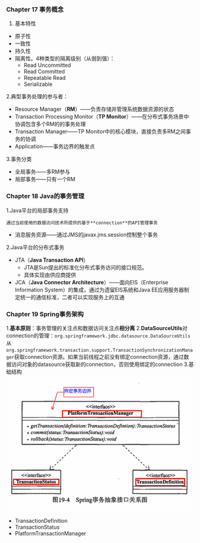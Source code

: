 ### Chapter 17 事务概念

 1. 基本特性
 - 原子性
 - 一致性
 - 持久性
 - 隔离性。4种类型的隔离级别（从弱到强）：
	 - Read Uncommitted
	 - Read Committed
	 - Repeatable Read
	 - Serializable

2.典型事务处理的参与者：
- Resource Manager（**RM**）——负责存储并管理系统数据资源的状态
- Transaction Processing Monitor（**TP Monitor**）——在分布式事务场景中协调包含多个RM的的事务处理
- Transaction Manager——TP Monitor中的核心模块，直接负责多RM之间事务的协调
- Application——事务边界的触发点

3.事务分类
- 全局事务——多RM参与
- 局部事务——只有一个RM
### Chapter 18 Java的事务管理
1.Java平台的局部事务支持

	通过当前使用的数据访问技术所提供的基于**connection**的API管理事务
- 消息服务资源——通过JMS的javax.jms.session控制整个事务

2.Java平台的分布式事务
- JTA（**Java Transaction API**）
	- JTA是Sun提出的标准化分布式事务访问的接口规范。
	- 具体实现由供应商提供
- JCA（**Java Connector Architecture**）——面向EIS（Enterprise Information System）的集成，通过为遗留EIS系统和Java EE应用服务器制定统一的通信标准，二者可以实现服务上的互通
### Chapter 19 Spring事务架构
1.**基本原则**：事务管理的关注点和数据访问关注点**相分离**
2.**DataSourceUtils**对connection的管理：```org.springframework.jdbc.datasource.DataSourceUtils```从```org.springframework.transaction.support.TransactionSynchronizationManager```获取connection资源。如果当前线程之前没有绑定connection资源，通过数据访问对象的datasource获取新的connection，否则使用绑定的connection
3.基础结构
![事务抽象接口关系图](./images/1530031694886.png)
- TransactionDefinition
- TransactionStatus
- PlatformTransactionManager